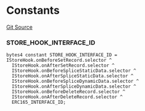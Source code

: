 # Constants

[Git Source](https://github.com/latticexyz/mud/blob/f62c767e7ff3bda807c592d85227221a00dd9353/src/IStoreHook.sol)

### STORE_HOOK_INTERFACE_ID

```solidity
bytes4 constant STORE_HOOK_INTERFACE_ID = IStoreHook.onBeforeSetRecord.selector ^
  IStoreHook.onAfterSetRecord.selector ^
  IStoreHook.onBeforeSpliceStaticData.selector ^
  IStoreHook.onAfterSpliceStaticData.selector ^
  IStoreHook.onBeforeSpliceDynamicData.selector ^
  IStoreHook.onAfterSpliceDynamicData.selector ^
  IStoreHook.onBeforeDeleteRecord.selector ^
  IStoreHook.onAfterDeleteRecord.selector ^
  ERC165_INTERFACE_ID;
```
